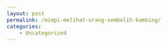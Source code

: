 ```yaml
---
layout: post
permalink: /mimpi-melihat-orang-sembelih-kambing/
categories:
    - Uncategorized
---
```


